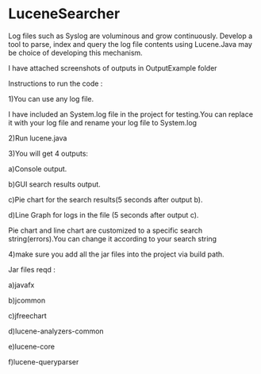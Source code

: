 # LuceneSearcher

Log files such as Syslog are voluminous and grow continuously. Develop a tool to parse, index and query the log file contents using Lucene.Java may be choice of developing this mechanism.

I have attached screenshots of outputs in OutputExample folder


Instructions to run the code :

1)You can use any log file.

I have included an System.log file in the project for testing.You can replace it with your log file and rename your log file to System.log

2)Run lucene.java

3)You will get 4 outputs:

  a)Console output.
  
  b)GUI search results output.
  
  c)Pie chart for the search results(5 seconds after output b).
  
  d)Line Graph for logs in the file (5 seconds after output c).
  
Pie chart and line chart are customized to a specific search string(errors).You can change it according to your search string

4)make sure you add all the jar files into the project via build path.

Jar files reqd :

a)javafx

b)jcommon

c)jfreechart

d)lucene-analyzers-common

e)lucene-core

f)lucene-queryparser
